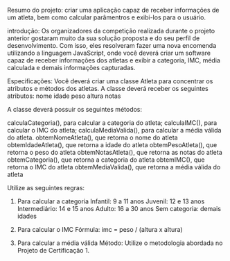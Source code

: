 Resumo do projeto:
criar uma aplicação capaz de receber informações de um atleta, bem como calcular parâmentros e exibi-los para o usuário.

introdução:
Os organizadores da competição realizada durante o projeto anterior gostaram muito da sua solução proposta e do seu perfil de desenvolvimento. 
Com isso, eles resolveram fazer uma nova encomenda utilizando a linguagem JavaScript, onde você deverá criar um software capaz de receber informações dos atletas e exibir a categoria, 
IMC, média calculada e demais informações capturadas.

Especificações:
Você deverá criar uma classe Atleta para concentrar os atributos e métodos dos atletas.
A classe deverá receber os seguintes atributos:
nome
idade
peso
altura
notas

A classe deverá possuir os seguintes métodos:

calculaCategoria(), para calcular a categoria do atleta;
calculaIMC(), para calcular o IMC do atleta;
calculaMediaValida(), para calcular a média válida do atleta.
obtemNomeAtleta(), que retorna o nome do atleta
obtemIdadeAtleta(), que retorna a idade do atleta
obtemPesoAtleta(), que retorna o peso do atleta
obtemNotasAtleta(), que retorna as notas do atleta
obtemCategoria(), que retorna a categoria do atleta
obtemIMC(), que retorna o IMC do atleta
obtemMediaValida(), que retorna a média válida do atleta

Utilize as seguintes regras:

1. Para calcular a categoria
Infantil: 9 a 11 anos
Juvenil: 12 e 13 anos
Intermediário: 14 e 15 anos
Adulto: 16 a 30 anos
Sem categoria: demais idades

3. Para calcular o IMC
Fórmula: imc = peso / (altura x altura)

3. Para calcular a média válida
Método: Utilize o metodologia abordada no Projeto de Certificação 1.
